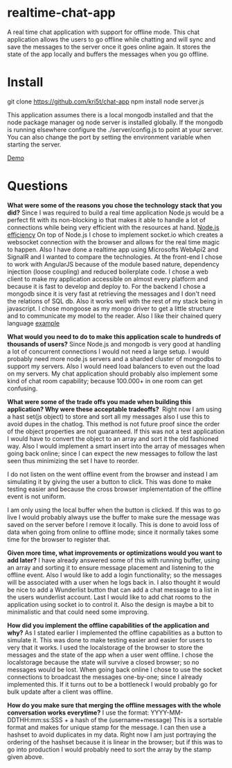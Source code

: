 # realtime-chat-app
A real time chat application with support for offline mode. This chat application allows the users to go offline while chatting and will sync and save the messages to the server once it goes online again. It stores the state of the app locally and buffers the messages when you go offline.

# Install
git clone https://github.com/kri5t/chat-app
npm install
node server.js

This application assumes there is a local mongodb installed and that the node package manager og node server is installed globally.
If the mongodb is running elsewhere configure the ./server/config.js to point at your server. You can also change the port by setting the environment variable when starting the server.

[Demo](http://stoggle.dk:9000/)

# Questions
**What were some of the reasons you chose the technology stack that you did?**
Since I was required to build a real time application Node.js would be a perfect fit with its non-blocking io that makes it able to handle a lot of connections while being very efficient with the resources at hand. [Node.js efficiency](http://blog.caustik.com/2012/08/19/node-js-w1m-concurrent-connections/)
On top of Node.js I chose to implement socket.io which creates a websocket connection with the browser and allows for the real time magic to happen. Also I have done a realtime app using Microsofts WebApi2 and SignalR and I wanted to compare the technologies.
At the front-end I chose to work with AngularJS because of the module based nature, dependency injection (loose coupling) and reduced boilerplate code.
I chose a web client to make my application accessible on almost every platform and because it is fast to develop and deploy to.
For the backend I chose a mongodb since it is very fast at retrieving the messages and I don't need the relations of SQL db. Also it works well with the rest of my stack being in javascript.
I chose mongoose as my mongo driver to get a little structure and to communicate my model to the reader. Also I like their chained query language [example](http://mongoosejs.com/docs/api.html#query_Query-where)

**What would you need to do to make this application scale to hundreds of thousands of users?**
Since Node.js and mongodb is very good at handling a lot of concurrent connections I would not need a large setup. I would probably need more node.js servers and a sharded cluster of mongodbs to support my servers. Also I would need load balancers to even out the load on my servers.
My chat application should probably also implement some kind of chat room capability; because 100.000+ in one room can get confusing.

**What were some of the trade offs you made when building this application? Why were these acceptable tradeoffs? **
Right now I am using a hast set(js object) to store and sort all my messages also I use this to avoid dupes in the chatlog. This method is not future proof since the order of the object properties are not guaranteed. If this was not a test application I would have to convert the object to an array and sort it the old fashioned way. Also I would implement a smart insert into the array of messages when going back online; since I can expect the new messages to follow the last seen thus minimizing the set I have to reorder.

I do not listen on the went offline event from the browser and instead I am simulating it by giving the user a button to click. This was done to make testing easier and because the cross browser implementation of the offline event is not uniform.

I am only using the local buffer when the button is clicked. If this was to go live I would probably always use the buffer to make sure the message was saved on the server before I remove it locally. This is done to avoid loss of data when going from online to offline mode; since it normally takes some time for the browser to register that.

**Given more time, what improvements or optimizations would you want to add later?**
I have already answered some of this with running buffer, using an array and sorting it to ensure message placement and listening to the offline event.
Also I would like to add a login functionality; so the messages will be associated with a user when he logs back in.
I also thought it would be nice to add a Wunderlist button that can add a chat message to a list in the users wunderlist account.
Last I would like to add chat rooms to the application using socket io to control it.
Also the design is maybe a bit to minimalistic and that could need some improving.

**How did you implement the offline capabilities of the application and why?**
As I stated earlier I implemented the offline capabilities as a button to simulate it. This was done to make testing easier and easier for users to very that it works. I used the localstorage of the browser to store the messages and the state of the app when a user went offline. I chose the localstorage because the state will survive a closed browser; so no messages would be lost. When going back online I chose to use the socket connections to broadcast the messages one-by-one; since I already implemented this. If it turns out to be a bottleneck I would probably go for bulk update after a client was offline.

**How do you make sure that merging the offline messages with the whole conversation works everytime?**
I use the format:
YYYY-MM-DDTHH:mm:ss:SSS + a hash of the (username+message)
This is a sortable format and makes for unique stamp for the message. I can then use a hashset to avoid duplicates in my data. Right now I am just portraying the ordering of the hashset because it is linear in the browser; but if this was to go into production I would probably need to sort the array by the stamp given above.